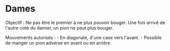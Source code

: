 # Dames

Objectif : 
Ne pas être le premier à ne plus pouvoir bouger.
Une fois arrivé de l'autre coté du damier, un pion ne peut plus bouger. 

Mouvements autorisés : 
						- En diagonale, d'une case vers l'avant. 
						- Possible de manger un pion adverse en avant ou en arrière. 

